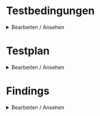# Testbedingungen

<details><summary>Bearbeiten / Ansehen</summary>

## Umgebung(en)

- [ ] DEV 
- [ ] STAGE
- [ ] SANDBOX
- [ ] PROD
- [ ] ...

## Rolle(n)

- [ ] Hauptnutzer
- [ ] Nutzer
- [ ] Content Creator
- [ ] Account Manager

## Berechtigung(en)

- [ ] Leseberechtigung
- [ ] Schreibberechtigung

</details>

# Testplan

<details><summary>Bearbeiten / Ansehen</summary>

## Breadcrumb

- [ ] Navigation über breadcrumb korrekt?

## Hell-/Dunkel-Modus

- [ ] Hell-/Dunkel-Modus wird korrekt umgeschaltet?

## Sprachumschaltung

- [ ] Sprache wird korrekt umgeschaltet?
- [ ] Übersetzungen korrekt?

## Kontext-Hilfe / Tutorials
- [ ] Es werden jeweils die korrekten Tutorials angeboten?
- [ ] Alle Seiten der Tutorials verweisen auf das korrekte Element?
- [ ] Die Tutorials sind inhaltlich korrekt?

## Online-Dokumentation

- [ ] Verlinkungen korrekt?
- [ ] Darstellung von Bildern korrekt?

## Login-Button

### Benutzerkonto bearbeiten

- [ ] Öffnet Keycloak in separatem Browser-Tab?

### Benutzerverwaltung

- [ ] Spaltensortierung funktioniert?
- [ ] Paginierung funktioniert?
- [ ] Anzeige der verfügbaren aktiven Benutzer korrekt?
- [ ] Es können keine Benutzer hinzugefügt werden, wenn die maximale Anzahl erreicht ist?
- [ ] Benutzer können mit Leseberechtigung angelegt werden?
- [ ] Benutzer können mit Lese- und Schreibberechtigung angelegt werden?
- [ ] Benutzer können deaktiviert werden?
- [ ] Benutzer können bearbeitet werden?
- [ ] Benutzer können gelöscht werden?

### Datenübertragung

- [ ] Daten der aktiven Unit(s) können als .zip heruntergeladen werden?
- [ ] Benutzerdaten können als .zip heruntergeladen werden?
- [ ] Domain-Daten können als .zip heruntergeladen werden?
- [ ] Die Daten-History wird zum Download angeboten?
- [ ] Die Daten-History kann in einzelnen Dateien als .zip heruntergeladen werden?

### Sicherheitsrichtlinie

- [ ] Sicherheitsrichtlinie wird korrekt angezeigt?

### Über verinice

- [ ] Dialog Produktinformation öffnet sich?
- [ ] Zu allen Komponenten werden Build, Commit und Build-Datum angezeigt?
- [ ] Copyright, Impressum und Datenschutzerklärung werden angezeigt?
- [ ] Die Links verweisen auf die korrekten Quellen?

### Abmelden
- [ ] Nach dem Logout wird auf die Anmeldeseite weitergeleitet?

</details>

# Findings

<details><summary>Bearbeiten / Ansehen</summary>

- [ ] Keine Findings

- _Erstes Finding_
- _Zweites Finding_
- _Drittes Finding_

</details>
